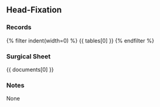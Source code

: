## Head-Fixation

### Records
{% filter indent(width=0) %}
{{ tables[0] }}
{% endfilter %}

### Surgical Sheet
{{ documents[0] }}

### Notes
None
